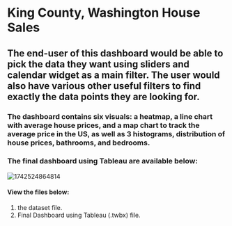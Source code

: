 # King County, Washington House Sales

## The end-user of this dashboard would be able to pick the data they want using sliders and calendar widget as a main filter. The user would also have various other useful filters to find exactly the data points they are looking for.

### The dashboard contains six visuals: a heatmap, a line chart with average house prices, and a map chart to track the average price in the US, as well as 3 histograms, distribution of house prices, bathrooms, and bedrooms.

### The final dashboard using Tableau are available below:

![1742524864814](image/readme/1742524864814.png)


#### View the files below:

1. the dataset file.
2. Final Dashboard using Tableau (.twbx) file.
